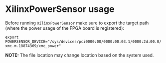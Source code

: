# XilinxPowerSensor usage

Before running `XilinxPowerSensor` make sure to export the target path (where the power usage of the FPGA board is registered):

`export POWERSENSOR_DEVICE="/sys/devices/pci0000:00/0000:00:03.1/0000:2d:00.0/xmc.m.18874369/xmc_power"`

**NOTE:** The file location may change location based on the system used.
